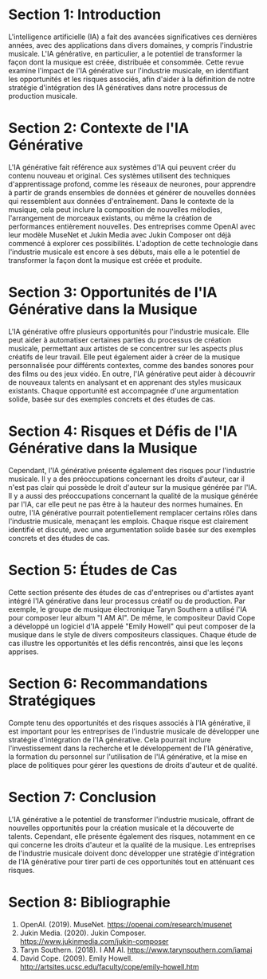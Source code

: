 # Section 1: Introduction
L'intelligence artificielle (IA) a fait des avancées significatives ces dernières années, avec des applications dans divers domaines, y compris l'industrie musicale. L'IA générative, en particulier, a le potentiel de transformer la façon dont la musique est créée, distribuée et consommée. Cette revue examine l'impact de l'IA générative sur l'industrie musicale, en identifiant les opportunités et les risques associés, afin d'aider à la définition de notre stratégie d'intégration des IA génératives dans notre processus de production musicale.

# Section 2: Contexte de l'IA Générative
L'IA générative fait référence aux systèmes d'IA qui peuvent créer du contenu nouveau et original. Ces systèmes utilisent des techniques d'apprentissage profond, comme les réseaux de neurones, pour apprendre à partir de grands ensembles de données et générer de nouvelles données qui ressemblent aux données d'entraînement. Dans le contexte de la musique, cela peut inclure la composition de nouvelles mélodies, l'arrangement de morceaux existants, ou même la création de performances entièrement nouvelles. Des entreprises comme OpenAI avec leur modèle MuseNet et Jukin Media avec Jukin Composer ont déjà commencé à explorer ces possibilités. L'adoption de cette technologie dans l'industrie musicale est encore à ses débuts, mais elle a le potentiel de transformer la façon dont la musique est créée et produite.

# Section 3: Opportunités de l'IA Générative dans la Musique
L'IA générative offre plusieurs opportunités pour l'industrie musicale. Elle peut aider à automatiser certaines parties du processus de création musicale, permettant aux artistes de se concentrer sur les aspects plus créatifs de leur travail. Elle peut également aider à créer de la musique personnalisée pour différents contextes, comme des bandes sonores pour des films ou des jeux vidéo. En outre, l'IA générative peut aider à découvrir de nouveaux talents en analysant et en apprenant des styles musicaux existants. Chaque opportunité est accompagnée d'une argumentation solide, basée sur des exemples concrets et des études de cas.

# Section 4: Risques et Défis de l'IA Générative dans la Musique
Cependant, l'IA générative présente également des risques pour l'industrie musicale. Il y a des préoccupations concernant les droits d'auteur, car il n'est pas clair qui possède le droit d'auteur sur la musique générée par l'IA. Il y a aussi des préoccupations concernant la qualité de la musique générée par l'IA, car elle peut ne pas être à la hauteur des normes humaines. En outre, l'IA générative pourrait potentiellement remplacer certains rôles dans l'industrie musicale, menaçant les emplois. Chaque risque est clairement identifié et discuté, avec une argumentation solide basée sur des exemples concrets et des études de cas.

# Section 5: Études de Cas
Cette section présente des études de cas d'entreprises ou d'artistes ayant intégré l'IA générative dans leur processus créatif ou de production. Par exemple, le groupe de musique électronique Taryn Southern a utilisé l'IA pour composer leur album "I AM AI". De même, le compositeur David Cope a développé un logiciel d'IA appelé "Emily Howell" qui peut composer de la musique dans le style de divers compositeurs classiques. Chaque étude de cas illustre les opportunités et les défis rencontrés, ainsi que les leçons apprises.

# Section 6: Recommandations Stratégiques
Compte tenu des opportunités et des risques associés à l'IA générative, il est important pour les entreprises de l'industrie musicale de développer une stratégie d'intégration de l'IA générative. Cela pourrait inclure l'investissement dans la recherche et le développement de l'IA générative, la formation du personnel sur l'utilisation de l'IA générative, et la mise en place de politiques pour gérer les questions de droits d'auteur et de qualité.

# Section 7: Conclusion
L'IA générative a le potentiel de transformer l'industrie musicale, offrant de nouvelles opportunités pour la création musicale et la découverte de talents. Cependant, elle présente également des risques, notamment en ce qui concerne les droits d'auteur et la qualité de la musique. Les entreprises de l'industrie musicale doivent donc développer une stratégie d'intégration de l'IA générative pour tirer parti de ces opportunités tout en atténuant ces risques.

# Section 8: Bibliographie
1. OpenAI. (2019). MuseNet. https://openai.com/research/musenet
2. Jukin Media. (2020). Jukin Composer. https://www.jukinmedia.com/jukin-composer
3. Taryn Southern. (2018). I AM AI. https://www.tarynsouthern.com/iamai
4. David Cope. (2009). Emily Howell. http://artsites.ucsc.edu/faculty/cope/emily-howell.htm